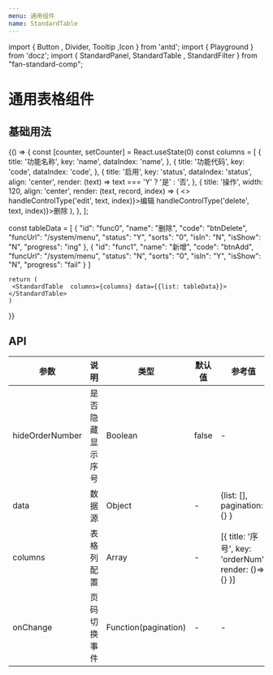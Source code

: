 ```yaml
---
menu: 通用组件
name: StandardTable
---
```


import { Button , Divider, Tooltip ,Icon } from 'antd';
import { Playground } from 'docz';
import { StandardPanel, StandardTable , StandardFilter } from "fan-standard-comp";

#  通用表格组件
##  基础用法
<Playground>
 {() => {
    const [counter, setCounter] = React.useState(0)
  const columns = [
    {
      title: '功能名称',
      key: 'name',
      dataIndex: 'name',
    },
    {
      title: '功能代码',
      key: 'code',
      dataIndex: 'code',
    },
    {
      title: '启用',
      key: 'status',
      dataIndex: 'status',
      align: 'center',
      render: (text) => text === 'Y' ? '是' : '否',
    },
    {
      title: '操作',
      width: 120,
      align: 'center',
      render: (text, record, index) => (
        <>
          <a onClick={() => handleControlType('edit', text, index)}>编辑</a>
          <Divider type="vertical" />
          <a onClick={() => handleControlType('delete', text, index)}>删除</a>
        </>
      ),
    },
  ];
  
  const tableData =  [
                        {
                          "id": "func0",
                          "name": "删除",
                          "code": "btnDelete",
                          "funcUrl": "/system/menu",
                          "status": "Y",
                          "sorts": "0",
                          "isIn": "N",
                          "isShow": "N",
                          "progress": "ing"
                        },
                        {
                          "id": "func1",
                          "name": "新增",
                          "code": "btnAdd",
                          "funcUrl": "/system/menu",
                          "status": "N",
                          "sorts": "0",
                          "isIn": "Y",
                          "isShow": "N",
                          "progress": "fail"
                        }
                      ]
  
    return (
     <StandardTable  columns={columns} data={{list: tableData}}></StandardTable>
    )
  }}
</Playground>

## API
| 参数      | 说明                                      | 类型         | 默认值 | 参考值 |
|----------|------------------------------------------|-------------|-------|-------|
| hideOrderNumber | 是否隐藏显示序号 | Boolean | false |- |
| data | 数据源 | Object | - |{list: [], pagination: {} } |
| columns |  表格列配置| Array | - |[{ title: '序号', key: 'orderNum', render: ()=> {} }] |
| onChange | 页码切换事件 |  Function(pagination)  | - |- |



